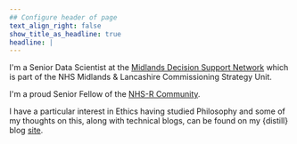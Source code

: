 ```yaml
---
## Configure header of page
text_align_right: false
show_title_as_headline: true
headline: |
---
```


<!-- this is a subheadline -->
I'm a Senior Data Scientist at the [Midlands Decision Support Network](https://www.midlandsdecisionsupport.nhs.uk/about/) which is part of the NHS Midlands & Lancashire Commissioning Strategy Unit. 

I'm a proud Senior Fellow of the [NHS-R Community](https://nhsrcommunity.com/).

I have a particular interest in Ethics having studied Philosophy and some of my thoughts on this, along with technical blogs, can be found on my {distill} blog [site](https://lextuga007.github.io/PhilosopherAnalyst/).
